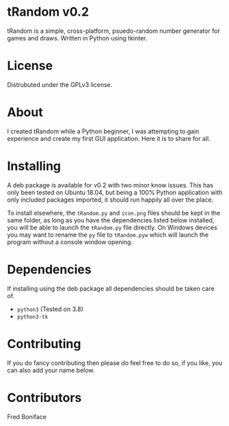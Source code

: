 # tRandom v0.2

tRandom is a simple, cross-platform, psuedo-random number generator for games and draws.  Written in Python using tkinter.

# License

Distrubuted under the GPLv3 license.

# About

I created tRandom while a Python beginner, I was attempting to gain experience and create my first GUI application.  Here it is to share for all.

# Installing

A deb package is available for v0.2 with two minor know issues.  This has only been tested on Ubuntu 18.04, but being a 100% Python application with only included packages imported, it should run happily all over the place.

To install elsewhere, the `tRandom.py` and `icon.png` files should be kept in the same folder, as long as you have the dependencies listed below installed, you will be able to launch the `tRandom.py` file directly.  On Windows devices you may want to rename the `py` file to `tRandom.pyw` which will launch the program without a console window opening.

# Dependencies

If installing using the deb package all dependencies should be taken care of.

- `python3` (Tested on 3.8)
- `python3-tk`

# Contributing

If you do fancy contributing then please do feel free to do so, if you like, you can also add your name below.

# Contributors

Fred Boniface
